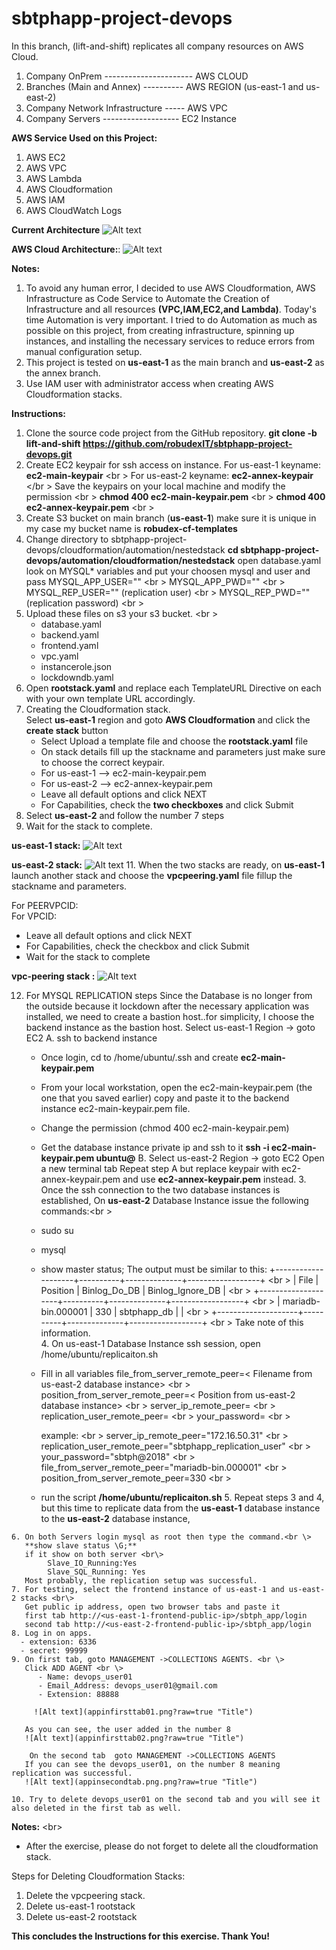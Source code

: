 # sbtphapp-project-devops

In this branch, (lift-and-shift) replicates all company resources on  AWS Cloud.

1. Company OnPrem ---------------------- AWS CLOUD
2. Branches (Main and Annex) ----------  AWS REGION (us-east-1 and us-east-2)
3. Company Network Infrastructure -----  AWS VPC
4. Company Servers -------------------   EC2 Instance


**AWS Service Used on this Project:**
1. AWS EC2
2. AWS VPC 
3. AWS Lambda
4. AWS Cloudformation 
5. AWS IAM 
6. AWS CloudWatch Logs

**Current Architecture**
![Alt text](sbtphapp_current_arch.png?raw=true "Title")

**AWS Cloud Architecture:**:
![Alt text](sbtphapp_aws_lift_and_shift_architecture.png?raw=true "Title")

**Notes:**
  1. To avoid any human error, I decided to use AWS Cloudformation, AWS Infrastructure as Code Service to Automate the Creation of Infrastructure and all resources **(VPC,IAM,EC2,and Lambda)**. Today's time Automation is very important. I tried to do  Automation as much as possible on this project, from creating infrastructure, spinning up  instances, and installing the necessary services to reduce errors from manual configuration setup.
  2. This project is tested on **us-east-1** as the main branch and **us-east-2** as the annex branch.
  3. Use IAM user with administrator access when creating AWS Cloudformation stacks.

 **Instructions:**
 1. Clone the source code project from the GitHub repository.
    **git clone -b  lift-and-shift  https://github.com/robudexIT/sbtphapp-project-devops.git** 
 2. Create EC2 keypair for ssh access on instance.
    For us-east-1  keyname: **ec2-main-keypair** <br \>
    For us-east-2  keyname: **ec2-annex-keypair** </br \>
    Save the keypairs on your local machine and modify the permission <br \>
      **chmod 400 ec2-main-keypair.pem** <br \>
      **chmod 400 ec2-annex-keypair.pem** <br \>
 4. Create S3 bucket on main branch (**us-east-1**) make sure it is unique in my case my bucket name is **robudex-cf-templates**
 5. Change directory to sbtphapp-project-devops/cloudformation/automation/nestedstack
    **cd sbtphapp-project-devops/automation/cloudformation/nestedstack**
    open database.yaml look on MYSQL* variables and put your choosen mysql and user and pass
        MYSQL_APP_USER="" <br \>
        MYSQL_APP_PWD=""  <br \>
        MYSQL_REP_USER="" (replication user) <br \>
        MYSQL_REP_PWD=""  (replication password) <br \>
 6. Upload these files on s3 your s3 bucket. <br \>
    - database.yaml 
    - backend.yaml
    - frontend.yaml
    - vpc.yaml 
    - instancerole.json
    - lockdowndb.yaml
 7. Open **rootstack.yaml** and replace each TemplateURL Directive on each with your own template URL accordingly.
 8. Creating the Cloudformation stack. <br />
    Select **us-east-1** region and goto **AWS Cloudformation** and click the **create stack** button <br />
    - Select Upload a template file  and choose the **rootstack.yaml** file
    - On stack details fill up the stackname and parameters just make sure to choose the correct keypair.
    - For us-east-1 --> ec2-main-keypair.pem
    - For us-east-2 --> ec2-annex-keypair.pem
    - Leave all default options and click NEXT
    - For Capabilities, check the **two checkboxes** and click Submit
 9. Select **us-east-2** and follow the number 7 steps
 10. Wait for the stack to complete.<br />

 **us-east-1 stack:**
 ![Alt text](primarystack.png?raw=true "Title")
 
**us-east-2 stack:**
 ![Alt text](backupstack.png?raw=true "Title")
 11. When the two stacks are ready, on **us-east-1** launch  another stack and choose the **vpcpeering.yaml** file fillup the stackname and parameters.
 

 For PEERVPCID: <VPCID of us-east-2> <br />
 For VPCID: <VPCID of us-east-1>
 - Leave all default options and click NEXT
 - For Capabilities, check the checkbox and click Submit
 - Wait for the stack to complete

 **vpc-peering stack :**
  ![Alt text](vpcpeeringstack.png?raw=true "Title")

 
 12. For MYSQL REPLICATION steps
    Since the Database is no longer from the outside because it lockdown after  the necessary application was installed, we need to create a bastion host..for simplicity,  I  choose the backend instance as the bastion host.
   Select us-east-1 Region -> goto EC2 
   A. ssh to backend instance 
      - Once login, cd to /home/ubuntu/.ssh and create  **ec2-main-keypair.pem**
      - From your local workstation, open the  ec2-main-keypair.pem (the one that you saved earlier) copy and paste it to the backend instance  ec2-main-keypair.pem file.
      - Change the permission (chmod 400  ec2-main-keypair.pem)
      - Get the database instance private ip and ssh to it 
        **ssh -i ec2-main-keypair.pem ubuntu@<datababse-private-ip>**
    B. Select us-east-2 Region -> goto EC2
       Open a new terminal tab
       Repeat step A but replace keypair with ec2-annex-keypair.pem and use **ec2-annex-keypair.pem** instead.
    3. Once the ssh connection to the two database instances is established, On **us-east-2** Database Instance issue the following commands:<br \>
       - sudo su
       - mysql
       - show master status;
      The output must be similar to this:
        +--------------------+----------+--------------+------------------+ <br \>
        | File               | Position | Binlog_Do_DB | Binlog_Ignore_DB | <br \>
        +--------------------+----------+--------------+------------------+ <br \>
        | mariadb-bin.000001 |      330 | sbtphapp_db  |                  | <br \>
        +--------------------+----------+--------------+------------------+ <br \>
        Take note of this information. <br>
    4.  On us-east-1 Database Instance ssh session,  open /home/ubuntu/replicaiton.sh 
      - Fill in all variables
        file_from_server_remote_peer=< Filename from us-east-2 database instance> <br \>
        position_from_server_remote_peer=< Position from us-east-2 database instance> <br \>
        server_ip_remote_peer=<us-east-2 database instance private ip> <br \>
        replication_user_remote_peer=<replication user> <br \>
        your_password=<replicationpassowrd> <br \>
      
        
        example: <br \>
        server_ip_remote_peer="172.16.50.31" <br \>
        replication_user_remote_peer="sbtphapp_replication_user" <br \>
        your_password="sbtph@2018" <br \>
        file_from_server_remote_peer="mariadb-bin.000001" <br \>
        position_from_server_remote_peer=330 <br \>
      - run the script
        **/home/ubuntu/replicaiton.sh**
    5.  Repeat steps 3 and 4, but this time to replicate data from the **us-east-1** database instance to the
        **us-east-2** database instance,

    6. On both Servers login mysql as root then type the command.<br \>
       **show slave status \G;**
       if it show on both server <br\>
            Slave_IO_Running:Yes
            Slave_SQL_Running: Yes
       Most probably, the replication setup was successful.
    7. For testing, select the frontend instance of us-east-1 and us-east-2 stacks <br\>
       Get public ip address, open two browser tabs and paste it
       first tab http://<us-east-1-frontend-public-ip>/sbtph_app/login
       second tab http://<us-east-2-frontend-public-ip>/sbtph_app/login
    8. Log in on apps.
      - extension: 6336
      - secret: 99999
    9. On first tab, goto MANAGEMENT ->COLLECTIONS AGENTS. <br \>
       Click ADD AGENT <br \>
          - Name: devops_user01
          - Email_Address: devops_user01@gmail.com
          - Extension: 88888
          
         ![Alt text](appinfirsttab01.png?raw=true "Title") 

       As you can see, the user added in the number 8 
       ![Alt text](appinfirsttab02.png?raw=true "Title")

        On the second tab  goto MANAGEMENT ->COLLECTIONS AGENTS 
       If you can see the devops_user01, on the number 8 meaning replication was successful.
       ![Alt text](appinsecondtab.png.png?raw=true "Title")

    10. Try to delete devops_user01 on the second tab and you will see it also deleted in the first tab as well.

**Notes:** <br\>
  - After the exercise, please do not forget to delete all the cloudformation stack.

 Steps for Deleting Cloudformation Stacks:
 1. Delete the vpcpeering stack.
 2. Delete us-east-1 rootstack
 3. Delete us-east-2 rootstack

    
**This concludes the Instructions for this exercise. Thank You!** <br />    



       

 
